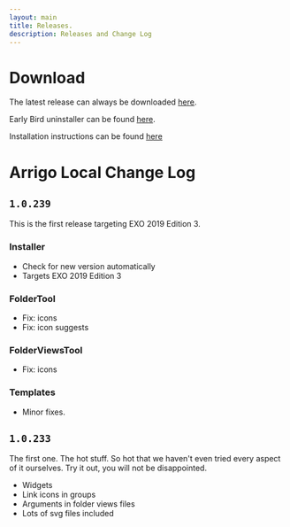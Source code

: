 ```yaml
---
layout: main
title: Releases.
description: Releases and Change Log
---
```

# Download

The latest release can always be downloaded [here](https://arrigo.blob.core.windows.net/arrigo/ArrigoLocalInstaller.exe).

Early Bird uninstaller can be found [here](https://arrigo.blob.core.windows.net/arrigo/ArrigoEarlybirdUninstaller-1.0.11.exe).

Installation instructions can be found [here](./prereq.html)

# Arrigo Local Change Log
## `1.0.239` 
This is the first release targeting EXO 2019 Edition 3. 

### Installer 
- Check for new version automatically
- Targets EXO 2019 Edition 3

### FolderTool
- Fix: icons
- Fix: icon suggests

### FolderViewsTool
- Fix: icons

### Templates
- Minor fixes.

## `1.0.233`
The first one. The hot stuff. So hot that we haven't even tried every aspect of it ourselves. Try it out, you will not be disappointed.
- Widgets
- Link icons in groups
- Arguments in folder views files
- Lots of svg files included
